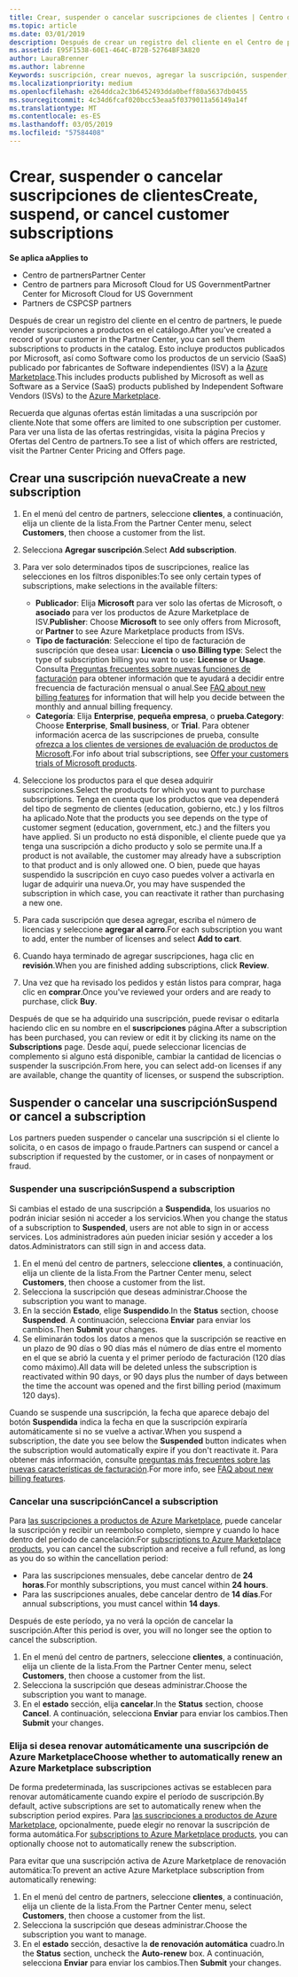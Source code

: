 ```yaml
---
title: Crear, suspender o cancelar suscripciones de clientes | Centro de partners
ms.topic: article
ms.date: 03/01/2019
description: Después de crear un registro del cliente en el Centro de partners, puedes venderle suscripciones a los productos del catálogo.
ms.assetid: E95F1538-60E1-464C-B72B-52764BF3A820
author: LauraBrenner
ms.author: labrenne
Keywords: suscripción, crear nuevos, agregar la suscripción, suspender, Cancelar,
ms.localizationpriority: medium
ms.openlocfilehash: e264ddca2c3b6452493dda0beff80a5637db0455
ms.sourcegitcommit: 4c34d6fcaf020bcc53eaa5f0379011a56149a14f
ms.translationtype: MT
ms.contentlocale: es-ES
ms.lasthandoff: 03/05/2019
ms.locfileid: "57584408"
---
```

# <a name="create-suspend-or-cancel-customer-subscriptions"></a><span data-ttu-id="8e716-104">Crear, suspender o cancelar suscripciones de clientes</span><span class="sxs-lookup"><span data-stu-id="8e716-104">Create, suspend, or cancel customer subscriptions</span></span>

<span data-ttu-id="8e716-105">**Se aplica a**</span><span class="sxs-lookup"><span data-stu-id="8e716-105">**Applies to**</span></span>

-  <span data-ttu-id="8e716-106">Centro de partners</span><span class="sxs-lookup"><span data-stu-id="8e716-106">Partner Center</span></span>
-  <span data-ttu-id="8e716-107">Centro de partners para Microsoft Cloud for US Government</span><span class="sxs-lookup"><span data-stu-id="8e716-107">Partner Center for Microsoft Cloud for US Government</span></span>
-  <span data-ttu-id="8e716-108">Partners de CSP</span><span class="sxs-lookup"><span data-stu-id="8e716-108">CSP partners</span></span>

<span data-ttu-id="8e716-109">Después de crear un registro del cliente en el centro de partners, le puede vender suscripciones a productos en el catálogo.</span><span class="sxs-lookup"><span data-stu-id="8e716-109">After you've created a record of your customer in the Partner Center, you can sell them subscriptions to products in the catalog.</span></span> <span data-ttu-id="8e716-110">Esto incluye productos publicados por Microsoft, así como Software como los productos de un servicio (SaaS) publicado por fabricantes de Software independientes (ISV) a la [Azure Marketplace](https://azuremarketplace.microsoft.com/marketplace).</span><span class="sxs-lookup"><span data-stu-id="8e716-110">This includes products published by Microsoft as well as Software as a Service (SaaS) products published by Independent Software Vendors (ISVs) to the [Azure Marketplace](https://azuremarketplace.microsoft.com/marketplace).</span></span> 

<span data-ttu-id="8e716-111">Recuerda que algunas ofertas están limitadas a una suscripción por cliente.</span><span class="sxs-lookup"><span data-stu-id="8e716-111">Note that some offers are limited to one subscription per customer.</span></span> <span data-ttu-id="8e716-112">Para ver una lista de las ofertas restringidas, visita la página Precios y Ofertas del Centro de partners.</span><span class="sxs-lookup"><span data-stu-id="8e716-112">To see a list of which offers are restricted, visit the Partner Center Pricing and Offers page.</span></span> 


## <a name="create-a-new-subscription"></a><span data-ttu-id="8e716-113">Crear una suscripción nueva</span><span class="sxs-lookup"><span data-stu-id="8e716-113">Create a new subscription</span></span>

1. <span data-ttu-id="8e716-114">En el menú del centro de partners, seleccione **clientes**, a continuación, elija un cliente de la lista.</span><span class="sxs-lookup"><span data-stu-id="8e716-114">From the Partner Center menu, select **Customers**, then choose a customer from the list.</span></span>

2. <span data-ttu-id="8e716-115">Selecciona **Agregar suscripción**.</span><span class="sxs-lookup"><span data-stu-id="8e716-115">Select **Add subscription**.</span></span>

3. <span data-ttu-id="8e716-116">Para ver solo determinados tipos de suscripciones, realice las selecciones en los filtros disponibles:</span><span class="sxs-lookup"><span data-stu-id="8e716-116">To see only certain types of subscriptions, make selections in the available filters:</span></span>
   - <span data-ttu-id="8e716-117">**Publicador**: Elija **Microsoft** para ver solo las ofertas de Microsoft, o **asociado** para ver los productos de Azure Marketplace de ISV.</span><span class="sxs-lookup"><span data-stu-id="8e716-117">**Publisher**: Choose **Microsoft** to see only offers from Microsoft, or **Partner** to see Azure Marketplace products from ISVs.</span></span>
   - <span data-ttu-id="8e716-118">**Tipo de facturación**: Seleccione el tipo de facturación de suscripción que desea usar: **Licencia** o **uso**.</span><span class="sxs-lookup"><span data-stu-id="8e716-118">**Billing type**: Select the type of subscription billing you want to use: **License** or **Usage**.</span></span> <span data-ttu-id="8e716-119">Consulta [Preguntas frecuentes sobre nuevas funciones de facturación](faq-about-new-billing-features.md) para obtener información que te ayudará a decidir entre frecuencia de facturación mensual o anual.</span><span class="sxs-lookup"><span data-stu-id="8e716-119">See [FAQ about new billing features](faq-about-new-billing-features.md) for information that will help you decide between the monthly and annual billing frequency.</span></span>
   - <span data-ttu-id="8e716-120">**Categoría**: Elija **Enterprise**, **pequeña empresa**, o **prueba**.</span><span class="sxs-lookup"><span data-stu-id="8e716-120">**Category**: Choose **Enterprise**, **Small business**, or **Trial**.</span></span> <span data-ttu-id="8e716-121">Para obtener información acerca de las suscripciones de prueba, consulte [ofrezca a los clientes de versiones de evaluación de productos de Microsoft](offer-your-customers-trials-of-microsoft-products.md).</span><span class="sxs-lookup"><span data-stu-id="8e716-121">For info about trial subscriptions, see [Offer your customers trials of Microsoft products](offer-your-customers-trials-of-microsoft-products.md).</span></span>

4. <span data-ttu-id="8e716-122">Seleccione los productos para el que desea adquirir suscripciones.</span><span class="sxs-lookup"><span data-stu-id="8e716-122">Select the products for which you want to purchase subscriptions.</span></span> <span data-ttu-id="8e716-123">Tenga en cuenta que los productos que vea dependerá del tipo de segmento de clientes (education, gobierno, etc.) y los filtros ha aplicado.</span><span class="sxs-lookup"><span data-stu-id="8e716-123">Note that the products you see depends on the type of customer segment (education, government, etc.) and the filters you have applied.</span></span> <span data-ttu-id="8e716-124">Si un producto no está disponible, el cliente puede que ya tenga una suscripción a dicho producto y solo se permite una.</span><span class="sxs-lookup"><span data-stu-id="8e716-124">If a product is not available, the customer may already have a subscription to that product and is only allowed one.</span></span> <span data-ttu-id="8e716-125">O bien, puede que hayas suspendido la suscripción en cuyo caso puedes volver a activarla en lugar de adquirir una nueva.</span><span class="sxs-lookup"><span data-stu-id="8e716-125">Or, you may have suspended the subscription in which case, you can reactivate it rather than purchasing a new one.</span></span>

5. <span data-ttu-id="8e716-126">Para cada suscripción que desea agregar, escriba el número de licencias y seleccione **agregar al carro**.</span><span class="sxs-lookup"><span data-stu-id="8e716-126">For each subscription you want to add, enter the number of licenses and select **Add to cart**.</span></span>

6. <span data-ttu-id="8e716-127">Cuando haya terminado de agregar suscripciones, haga clic en **revisión**.</span><span class="sxs-lookup"><span data-stu-id="8e716-127">When you are finished adding subscriptions, click **Review**.</span></span>

7. <span data-ttu-id="8e716-128">Una vez que ha revisado los pedidos y están listos para comprar, haga clic en **comprar**.</span><span class="sxs-lookup"><span data-stu-id="8e716-128">Once you've reviewed your orders and are ready to purchase, click **Buy**.</span></span>

<span data-ttu-id="8e716-129">Después de que se ha adquirido una suscripción, puede revisar o editarla haciendo clic en su nombre en el **suscripciones** página.</span><span class="sxs-lookup"><span data-stu-id="8e716-129">After a subscription has been purchased, you can review or edit it by clicking its name on the **Subscriptions** page.</span></span> <span data-ttu-id="8e716-130">Desde aquí, puede seleccionar licencias de complemento si alguno está disponible, cambiar la cantidad de licencias o suspender la suscripción.</span><span class="sxs-lookup"><span data-stu-id="8e716-130">From here, you can select add-on licenses if any are available, change the quantity of licenses, or suspend the subscription.</span></span>


## <a name="suspend-or-cancel-a-subscription"></a><span data-ttu-id="8e716-131">Suspender o cancelar una suscripción</span><span class="sxs-lookup"><span data-stu-id="8e716-131">Suspend or cancel a subscription</span></span>

<span data-ttu-id="8e716-132">Los partners pueden suspender o cancelar una suscripción si el cliente lo solicita, o en casos de impago o fraude.</span><span class="sxs-lookup"><span data-stu-id="8e716-132">Partners can suspend or cancel a subscription if requested by the customer, or in cases of nonpayment or fraud.</span></span>

### <a name="suspend-a-subscription"></a><span data-ttu-id="8e716-133">Suspender una suscripción</span><span class="sxs-lookup"><span data-stu-id="8e716-133">Suspend a subscription</span></span>

<span data-ttu-id="8e716-134">Si cambias el estado de una suscripción a **Suspendida**, los usuarios no podrán iniciar sesión ni acceder a los servicios.</span><span class="sxs-lookup"><span data-stu-id="8e716-134">When you change the status of a subscription to **Suspended**, users are not able to sign in or access services.</span></span> <span data-ttu-id="8e716-135">Los administradores aún pueden iniciar sesión y acceder a los datos.</span><span class="sxs-lookup"><span data-stu-id="8e716-135">Administrators can still sign in and access data.</span></span>

1.  <span data-ttu-id="8e716-136">En el menú del centro de partners, seleccione **clientes**, a continuación, elija un cliente de la lista.</span><span class="sxs-lookup"><span data-stu-id="8e716-136">From the Partner Center menu, select **Customers**, then choose a customer from the list.</span></span>
2.  <span data-ttu-id="8e716-137">Selecciona la suscripción que deseas administrar.</span><span class="sxs-lookup"><span data-stu-id="8e716-137">Choose the subscription you want to manage.</span></span>
3.  <span data-ttu-id="8e716-138">En la sección **Estado**, elige **Suspendido**.</span><span class="sxs-lookup"><span data-stu-id="8e716-138">In the **Status** section, choose **Suspended**.</span></span> <span data-ttu-id="8e716-139">A continuación, selecciona **Enviar** para enviar los cambios.</span><span class="sxs-lookup"><span data-stu-id="8e716-139">Then **Submit** your changes.</span></span>
4.  <span data-ttu-id="8e716-140">Se eliminarán todos los datos a menos que la suscripción se reactive en un plazo de 90 días o 90 días más el número de días entre el momento en el que se abrió la cuenta y el primer período de facturación (120 días como máximo).</span><span class="sxs-lookup"><span data-stu-id="8e716-140">All data will be deleted unless the subscription is reactivated within 90 days, or 90 days plus the number of days between the time the account was opened and the first billing period (maximum 120 days).</span></span>

<span data-ttu-id="8e716-141">Cuando se suspende una suscripción, la fecha que aparece debajo del botón **Suspendida** indica la fecha en que la suscripción expiraría automáticamente si no se vuelve a activar.</span><span class="sxs-lookup"><span data-stu-id="8e716-141">When you suspend a subscription, the date you see below the **Suspended** button indicates when the subscription would automatically expire if you don't reactivate it.</span></span> <span data-ttu-id="8e716-142">Para obtener más información, consulte [preguntas más frecuentes sobre las nuevas características de facturación](faq-about-new-billing-features.md).</span><span class="sxs-lookup"><span data-stu-id="8e716-142">For more info, see [FAQ about new billing features](faq-about-new-billing-features.md).</span></span>

### <a name="cancel-a-subscription"></a><span data-ttu-id="8e716-143">Cancelar una suscripción</span><span class="sxs-lookup"><span data-stu-id="8e716-143">Cancel a subscription</span></span>

<span data-ttu-id="8e716-144">Para [las suscripciones a productos de Azure Marketplace](sell-marketplace-products.md), puede cancelar la suscripción y recibir un reembolso completo, siempre y cuando lo hace dentro del período de cancelación:</span><span class="sxs-lookup"><span data-stu-id="8e716-144">For [subscriptions to Azure Marketplace products](sell-marketplace-products.md), you can cancel the subscription and receive a full refund, as long as you do so within the cancellation period:</span></span> 

- <span data-ttu-id="8e716-145">Para las suscripciones mensuales, debe cancelar dentro de **24 horas**.</span><span class="sxs-lookup"><span data-stu-id="8e716-145">For monthly subscriptions, you must cancel within **24 hours**.</span></span>
- <span data-ttu-id="8e716-146">Para las suscripciones anuales, debe cancelar dentro de **14 días**.</span><span class="sxs-lookup"><span data-stu-id="8e716-146">For annual subscriptions, you must cancel within **14 days**.</span></span>

<span data-ttu-id="8e716-147">Después de este período, ya no verá la opción de cancelar la suscripción.</span><span class="sxs-lookup"><span data-stu-id="8e716-147">After this period is over, you will no longer see the option to cancel the subscription.</span></span>

1.  <span data-ttu-id="8e716-148">En el menú del centro de partners, seleccione **clientes**, a continuación, elija un cliente de la lista.</span><span class="sxs-lookup"><span data-stu-id="8e716-148">From the Partner Center menu, select **Customers**, then choose a customer from the list.</span></span>
2.  <span data-ttu-id="8e716-149">Selecciona la suscripción que deseas administrar.</span><span class="sxs-lookup"><span data-stu-id="8e716-149">Choose the subscription you want to manage.</span></span>
3.  <span data-ttu-id="8e716-150">En el **estado** sección, elija **cancelar**.</span><span class="sxs-lookup"><span data-stu-id="8e716-150">In the **Status** section, choose **Cancel**.</span></span> <span data-ttu-id="8e716-151">A continuación, selecciona **Enviar** para enviar los cambios.</span><span class="sxs-lookup"><span data-stu-id="8e716-151">Then **Submit** your changes.</span></span>

### <a name="choose-whether-to-automatically-renew-an-azure-marketplace-subscription"></a><span data-ttu-id="8e716-152">Elija si desea renovar automáticamente una suscripción de Azure Marketplace</span><span class="sxs-lookup"><span data-stu-id="8e716-152">Choose whether to automatically renew an Azure Marketplace subscription</span></span>

<span data-ttu-id="8e716-153">De forma predeterminada, las suscripciones activas se establecen para renovar automáticamente cuando expire el período de suscripción.</span><span class="sxs-lookup"><span data-stu-id="8e716-153">By default, active subscriptions are set to automatically renew when the subscription period expires.</span></span> <span data-ttu-id="8e716-154">Para [las suscripciones a productos de Azure Marketplace](sell-marketplace-products.md), opcionalmente, puede elegir no renovar la suscripción de forma automática.</span><span class="sxs-lookup"><span data-stu-id="8e716-154">For [subscriptions to Azure Marketplace products](sell-marketplace-products.md), you can optionally choose not to automatically renew the subscription.</span></span>

<span data-ttu-id="8e716-155">Para evitar que una suscripción activa de Azure Marketplace de renovación automática:</span><span class="sxs-lookup"><span data-stu-id="8e716-155">To prevent an active Azure Marketplace subscription from automatically renewing:</span></span>

1.  <span data-ttu-id="8e716-156">En el menú del centro de partners, seleccione **clientes**, a continuación, elija un cliente de la lista.</span><span class="sxs-lookup"><span data-stu-id="8e716-156">From the Partner Center menu, select **Customers**, then choose a customer from the list.</span></span>
2.  <span data-ttu-id="8e716-157">Selecciona la suscripción que deseas administrar.</span><span class="sxs-lookup"><span data-stu-id="8e716-157">Choose the subscription you want to manage.</span></span>
3.  <span data-ttu-id="8e716-158">En el **estado** sección, desactive la **de renovación automática** cuadro.</span><span class="sxs-lookup"><span data-stu-id="8e716-158">In the **Status** section, uncheck the **Auto-renew** box.</span></span> <span data-ttu-id="8e716-159">A continuación, selecciona **Enviar** para enviar los cambios.</span><span class="sxs-lookup"><span data-stu-id="8e716-159">Then **Submit** your changes.</span></span>


 



